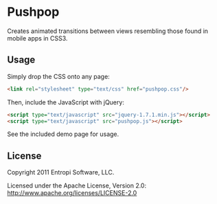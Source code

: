 Pushpop
=======

Creates animated transitions between views resembling those found in mobile apps in CSS3.

Usage
-----

Simply drop the CSS onto any page:

``` html
<link rel="stylesheet" type="text/css" href="pushpop.css"/>
```

Then, include the JavaScript with jQuery:

``` html
<script type="text/javascript" src="jquery-1.7.1.min.js"></script>
<script type="text/javascript" src="pushpop.js"></script>
```

See the included demo page for usage.

License
---------------------

Copyright 2011 Entropi Software, LLC.

Licensed under the Apache License, Version 2.0: http://www.apache.org/licenses/LICENSE-2.0
